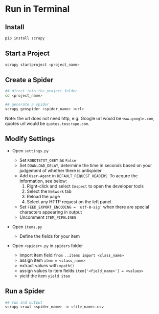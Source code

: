 
# Run in Terminal

## Install
```bash
pip install scrapy
```

## Start a Project
```bash
scrapy startproject <project_name>
```

## Create a Spider
```bash
## direct into the project folder
cd <project_name>

## generate a spider
scrapy genspider <spider_name> <url>
```
Note: the url does not need http, e.g. Google url would be `www.google.com`, quotes url would be `quotes.toscrape.com`.

## Modify Settings
- Open `settings.py` 
    - Set `ROBOTSTXT_OBEY` as `False`
    - Set `DOWNLOAD_DELAY`, determine the time in seconds based on your judgement of whether there is antispider
    - Add `User-Agent` in `DEFAULT_REQUEST_HEADERS`. To acqure the information, see below:
        1. Right-click and select `Inspect` to open the developer tools
        2. Select the `Network` tab
        3. Reload the page
        4. Select any HTTP request on the left panel
    - Set `FEED_EXPORT_ENCODING = 'utf-8-sig'` when there are special characters appearing in output
    - Uncomment `ITEM_PIPELINES`

- Open `items.py`
    - Define the fields for your item

- Open `<spider>.py` in `spiders` folder
    - import item field `from ..items import <class_name>`
    - assign item `item = <class_name>`
    - extract values with `xpath()`
    - assign values to item fields `item['<field_name>'] = <values>`
    - yield the item `yield item`

## Run a Spider
```bash
## run and output
scrapy crawl <spider_name> -o <file_name>.csv
```
